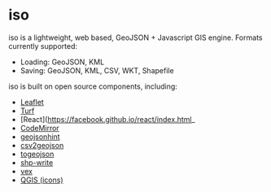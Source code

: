 # iso

iso is a lightweight, web based, GeoJSON + Javascript GIS engine.
Formats currently supported:
  - Loading: GeoJSON, KML
  - Saving: GeoJSON, KML, CSV, WKT, Shapefile

iso is built on open source components, including:
  - [Leaflet](http://leafletjs.com/)
  - [Turf](http://turfjs.org/)
  - [React](https://facebook.github.io/react/index.html_
  - [CodeMirror](https://codemirror.net/)
  - [geojsonhint](https://github.com/mapbox/geojsonhint)
  - [csv2geojson](https://github.com/mapbox/csv2geojson)
  - [togeojson](https://github.com/mapbox/togeojson)
  - [shp-write](https://github.com/mapbox/shp-write)
  - [vex](https://github.com/HubSpot/vex)
  - [QGIS (icons)](https://github.com/qgis/QGIS)
